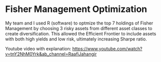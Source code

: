 # Fisher Management Optimization

My team and I used R (software) to optmize the top 7 holdings of Fisher Management by choosing 3 risky assets from different asset classes to create diversification. This allowed the Efficient Frontier to include assets with both high yields and low risk, ultimately increasing Sharpe ratio.

Youtube video with explanation: https://www.youtube.com/watch?v=tnY2NhM0Yrk&ab_channel=RaafiJahangir
